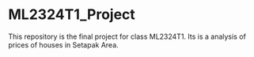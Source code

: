 # ML2324T1_Project
This repository is the final project for class ML2324T1. Its is a analysis of prices of houses in Setapak Area. 
